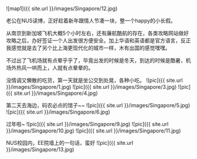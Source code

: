 
![map1]({{ site.url }}/images/Singapore/12.jpg)

老公在NUS读博，正好趁着新年跟情人节凑一块，整一个happy的小长假。

从南京到新加坡飞机大概5个小时左右，还有廉航酷航的存在，各类攻略网站做好攻略之后，办好签证一个人出发很方便安全。加上华语和英语都是官方语言，反正我感觉就是去了另个比上海更现代化的城市一样，木有出国的感觉嘿嘿。

不过出了飞机场就有点晕乎乎了，毕竟出发的时候是冬天，到达的时候是酷暑，机场外热风一哄而上，人就有点晕晕的。

没情调又懒散的吃货，第一天就是坐公交到处晃，各种小吃。
![pic]({{ site.url }}/images/Singapore/1.jpg)
![pic]({{ site.url }}/images/Singapore/3.jpg)
![pic]({{ site.url }}/images/Singapore/4.jpg)

第二天去海边，码农必点的馆子~~
![pic]({{ site.url }}/images/Singapore/5.jpg)
![pic]({{ site.url }}/images/Singapore/6.jpg)

过年啦~
![pic]({{ site.url }}/images/Singapore/9.jpg)
![pic]({{ site.url }}/images/Singapore/10.jpg)
![pic]({{ site.url }}/images/Singapore/11.jpg)

NUS校园内，EE院墙上的一句话，蛮好
![pic]({{ site.url }}/images/Singapore/13.jpg)


